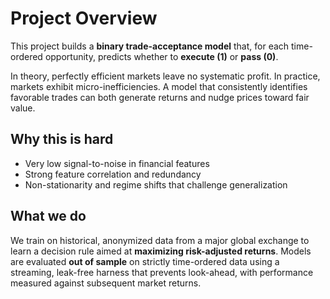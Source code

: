 # Project Overview

This project builds a **binary trade-acceptance model** that, for each time-ordered opportunity, predicts whether to **execute (1)** or **pass (0)**.

In theory, perfectly efficient markets leave no systematic profit. In practice, markets exhibit micro-inefficiencies. A model that consistently identifies favorable trades can both generate returns and nudge prices toward fair value.

## Why this is hard

- Very low signal-to-noise in financial features  
- Strong feature correlation and redundancy  
- Non-stationarity and regime shifts that challenge generalization

## What we do

We train on historical, anonymized data from a major global exchange to learn a decision rule aimed at **maximizing risk-adjusted returns**. Models are evaluated **out of sample** on strictly time-ordered data using a streaming, leak-free harness that prevents look-ahead, with performance measured against subsequent market returns.
